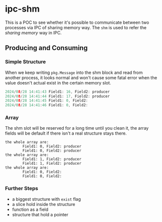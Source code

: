 # ipc-shm

This is a POC to see whether it's possible to communicate between two processes
via IPC of sharing memory way. The `shm` is used to refer the _sharing memory_ way in IPC.

## Producing and Consuming

### Simple Structure
When we keep writing `pkg.Message` into the shm block and read from another process,
it looks normal and won't cause some fatal error when the value doesn't actual exist in
the certain memory slot.

```go
2024/08/28 14:41:43 Field1: 16, Field2: producer
2024/08/28 14:41:44 Field1: 17, Field2: producer
2024/08/28 14:41:45 Field1: 0, Field2: 
2024/08/28 14:41:46 Field1: 0, Field2:
```

### Array

The shm slot will be reserved for a long time until you clean it, 
the array fields will be default if there isn't a real structure stays there.

```
the whole array are:
        Field1: 0, Field2: producer
        Field1: 0, Field2: producer
the whole array are:
        Field1: 1, Field2: producer
        Field1: 1, Field2: producer
the whole array are:
        Field1: 0, Field2: 
        Field1: 0, Field2:
```

### Further Steps

- a biggest structure with `exist` flag
- a slice hold inside the structure
- function as a field
- structure that hold a pointer